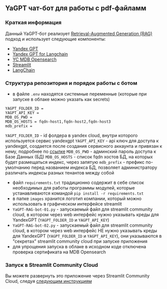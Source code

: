 ## YaGPT чат-бот для работы с pdf-файламм

### Краткая информация
Данный YaGPT-бот реализует [Retrieval-Augmented Generation (RAG)](https://github.com/yandex-cloud-examples/yc-yandexgpt-qa-bot-for-docs/blob/main/README.md) подход
и использует следующие компоненты:
- [Yandex GPT](https://cloud.yandex.ru/services/yandexgpt)
- [Yandex GPT for Langchain](https://pypi.org/project/yandex-chain/)
- [YC MDB Opensearch](https://cloud.yandex.ru/docs/managed-opensearch/)
- [Streamlit](https://streamlit.io/)
- [LangChain](https://python.langchain.com/)

### Структура репозитория и порядок работы с ботом
- в файле ``.env`` находятся системные переменные (которые при запуске в облаке можно указать как secrets)
```
YAGPT_FOLDER_ID = 
YAGPT_API_KEY = 
MDB_OS_PWD = 
MDB_OS_HOSTS = fqdn-host1,fqdn-host2,fqdn-host3 
mdb_prefix = 
```
`YAGPT_FOLDER_ID` - id фолдера в yandex cloud, внутри которого используется сервис yandexgpt
`YAGPT_API_KEY` - api ключ для доступа к yandexgpt, создается после создания сервисного аккаунта и привязан к нему, подробнее по [ссылке](https://yandex.cloud/ru/docs/foundation-models/api-ref/authentication#service-account_1)
`MDB_OS_PWD` - админский пароль доступа к Базе Данных (БД)
`MDB_OS_HOSTS` - список fqdn хостов БД, на которых будет размещаться индекс, через запятую
`mdb_prefix` - префикс по-умолчанию перед названием индекса БД, позволяет администратору различать индексы разных тенантов между собой

- файл `requirements.txt` традиционно содержит в себе список необходимых для работы программы модулей, которые устанавливаются командой 
```pip install -r requirements.txt ```
- в папке `images` хранится логотип компании, который можно использовать в графическом интерфейсе streamlit
- `YaGPT-RAG-bot-01.py` - запускаемый файл для streamlit community cloud, в котором через web интерфейс нужно указывать креды для YandexGPT (`YAGPT_FOLDER_ID` и `YAGPT_API_KEY`)
- `YaGPT-RAG-bot-02.py` - запускаемый файл для streamlit community cloud, в котором через web интерфейс НЕ нужно указывать креды для YandexGPT (`YAGPT_FOLDER_ID` и `YAGPT_API_KEY`), они указываются в "секретах" streamlit community cloud при запуске приложения
- для упрощения запуска в облаке в исходном коде отключена проверка сертификата на MDB Opensearch

### Запуск в Streamlit Community Cloud
Вы можете развернуть это приложение через Streamlit Community Cloud, следуя [следующим инструкциям](https://docs.streamlit.io/streamlit-community-cloud/get-started)

